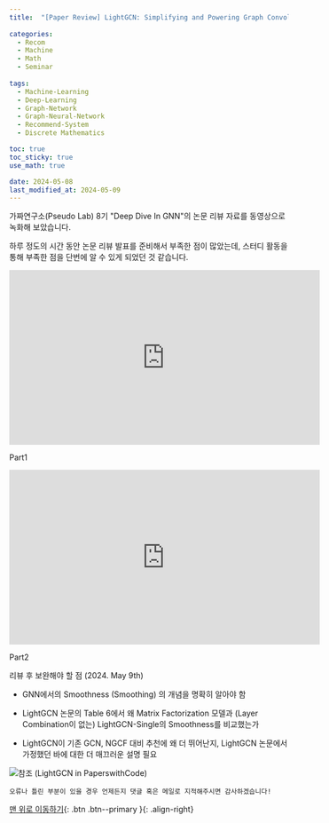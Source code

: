 ```yaml
---
title:  "[Paper Review] LightGCN: Simplifying and Powering Graph Convolution Network for Recommendation" 
 
categories:
  - Recom
  - Machine
  - Math
  - Seminar
 
tags:
  - Machine-Learning
  - Deep-Learning
  - Graph-Network
  - Graph-Neural-Network
  - Recommend-System
  - Discrete Mathematics

toc: true
toc_sticky: true
use_math: true

date: 2024-05-08
last_modified_at: 2024-05-09
---
```


가짜연구소(Pseudo Lab) 8기 "Deep Dive In GNN"의 논문 리뷰 자료를 동영상으로 녹화해 보았습니다.

하루 정도의 시간 동안 논문 리뷰 발표를 준비해서 부족한 점이 많았는데, 스터디 활동을 통해 부족한 점을 단번에 알 수 있게 되었던 것 같습니다.


<iframe width="560" height="315" src="https://www.youtube.com/embed/tAeD7FUBXdg?si=hrsOgjE0-9JqeK8V" title="YouTube video player" frameborder="0" allow="accelerometer; autoplay; clipboard-write; encrypted-media; gyroscope; picture-in-picture; web-share" referrerpolicy="strict-origin-when-cross-origin" allowfullscreen></iframe>

Part1

<iframe width="560" height="315" src="https://www.youtube.com/embed/hzRPqZ9HNY8?si=KtsYH0XjVR6aUEo2" title="YouTube video player" frameborder="0" allow="accelerometer; autoplay; clipboard-write; encrypted-media; gyroscope; picture-in-picture; web-share" referrerpolicy="strict-origin-when-cross-origin" allowfullscreen></iframe>

Part2


리뷰 후 보완해야 할 점 (2024. May 9th)

- GNN에서의 Smoothness (Smoothing) 의 개념을 명확히 알아야 함

- LightGCN 논문의 Table 6에서 왜 Matrix Factorization 모델과 (Layer Combination이 없는) LightGCN-Single의 Smoothness를 비교했는가

- LightGCN이 기존 GCN, NGCF 대비 추천에 왜 더 뛰어난지, LightGCN 논문에서 가정했던 바에 대한 더 매끄러운 설명 필요

![참조 (LightGCN in PaperswithCode)](https://paperswithcode.com/paper/lightgcn-simplifying-and-powering-graph)


    오류나 틀린 부분이 있을 경우 언제든지 댓글 혹은 메일로 지적해주시면 감사하겠습니다!

[맨 위로 이동하기](#){: .btn .btn--primary }{: .align-right}
